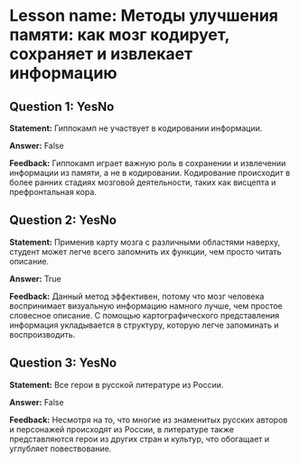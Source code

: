 # Lesson name: Методы улучшения памяти: как мозг кодирует, сохраняет и извлекает информацию

## Question 1: YesNo

**Statement:** Гиппокамп не участвует в кодировании информации.

**Answer:** False

**Feedback:**
Гиппокамп играет важную роль в сохранении и извлечении информации из памяти, а не в кодировании. Кодирование происходит в более ранних стадиях мозговой деятельности, таких как висцепта и префронтальная кора.


## Question 2: YesNo

**Statement:** Применив карту мозга с различными областями наверху, студент может легче всего запомнить их функции, чем просто читать описание.

**Answer:** True

**Feedback:**
Данный метод эффективен, потому что мозг человека воспринимает визуальную информацию намного лучше, чем простое словесное описание. С помощью картографического представления информация укладывается в структуру, которую легче запоминать и воспроизводить.


## Question 3: YesNo

**Statement:** Все герои в русской литературе из России.

**Answer:** False

**Feedback:**
Несмотря на то, что многие из знаменитых русских авторов и персонажей происходят из России, в литературе также представляются герои из других стран и культур, что обогащает и углубляет повествование.


